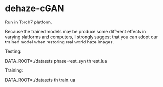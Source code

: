 # dehaze-cGAN
Run in Torch7 platform.

Because the trained models may be produce some different effects in varying platforms and computers, I strongly suggest that you can adopt our trained model when restoring real world haze images.

Testing:

DATA_ROOT=./datasets phase=test_syn th test.lua

Training:

DATA_ROOT=./datasets th train.lua


